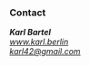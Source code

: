 ### Contact

<address>
    <strong>Karl Bartel</strong><br>
    <a href="http://www.karl.berlin">www.karl.berlin</a><br>
    <a href="mailto:karl42@gmail.com">karl42@gmail.com</a>
</address>

